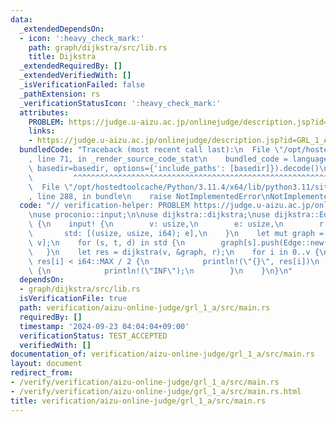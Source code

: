 ```yaml
---
data:
  _extendedDependsOn:
  - icon: ':heavy_check_mark:'
    path: graph/dijkstra/src/lib.rs
    title: Dijkstra
  _extendedRequiredBy: []
  _extendedVerifiedWith: []
  _isVerificationFailed: false
  _pathExtension: rs
  _verificationStatusIcon: ':heavy_check_mark:'
  attributes:
    PROBLEM: https://judge.u-aizu.ac.jp/onlinejudge/description.jsp?id=GRL_1_A
    links:
    - https://judge.u-aizu.ac.jp/onlinejudge/description.jsp?id=GRL_1_A
  bundledCode: "Traceback (most recent call last):\n  File \"/opt/hostedtoolcache/Python/3.11.4/x64/lib/python3.11/site-packages/onlinejudge_verify/documentation/build.py\"\
    , line 71, in _render_source_code_stat\n    bundled_code = language.bundle(stat.path,\
    \ basedir=basedir, options={'include_paths': [basedir]}).decode()\n          \
    \         ^^^^^^^^^^^^^^^^^^^^^^^^^^^^^^^^^^^^^^^^^^^^^^^^^^^^^^^^^^^^^^^^^^^^^^^^^^^^^^^^^\n\
    \  File \"/opt/hostedtoolcache/Python/3.11.4/x64/lib/python3.11/site-packages/onlinejudge_verify/languages/rust.py\"\
    , line 288, in bundle\n    raise NotImplementedError\nNotImplementedError\n"
  code: "// verification-helper: PROBLEM https://judge.u-aizu.ac.jp/onlinejudge/description.jsp?id=GRL_1_A\n\
    \nuse proconio::input;\n\nuse dijkstra::dijkstra;\nuse dijkstra::Edge;\n\nfn main()\
    \ {\n    input! {\n        v: usize,\n        e: usize,\n        r: usize,\n \
    \       std: [(usize, usize, i64); e],\n    }\n    let mut graph = vec![vec![];\
    \ v];\n    for (s, t, d) in std {\n        graph[s].push(Edge::new(t, d));\n \
    \   }\n    let res = dijkstra(v, &graph, r);\n    for i in 0..v {\n        if\
    \ res[i] < i64::MAX / 2 {\n            println!(\"{}\", res[i])\n        } else\
    \ {\n            println!(\"INF\");\n        }\n    }\n}\n"
  dependsOn:
  - graph/dijkstra/src/lib.rs
  isVerificationFile: true
  path: verification/aizu-online-judge/grl_1_a/src/main.rs
  requiredBy: []
  timestamp: '2024-09-23 04:04:04+09:00'
  verificationStatus: TEST_ACCEPTED
  verifiedWith: []
documentation_of: verification/aizu-online-judge/grl_1_a/src/main.rs
layout: document
redirect_from:
- /verify/verification/aizu-online-judge/grl_1_a/src/main.rs
- /verify/verification/aizu-online-judge/grl_1_a/src/main.rs.html
title: verification/aizu-online-judge/grl_1_a/src/main.rs
---
```

